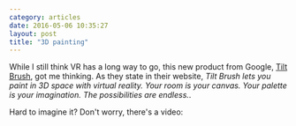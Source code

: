 ```yaml
---
category: articles
date: 2016-05-06 10:35:27
layout: post
title: "3D painting"
---
```


<p>While I still think VR has a long way to go, this new product from Google, <a href="http://www.tiltbrush.com/">Tilt Brush</a>, got me thinking. As they state in their website, <i>Tilt Brush lets you paint in 3D space with virtual reality. 
Your room is your canvas. Your palette is your imagination. The possibilities are endless.</i>.</p>

<p>Hard to imagine it? Don't worry, there's a video:</p>

<iframe title="3D painting" width="480" height="300" data-src="https://www.youtube.com/embed/TckqNdrdbgk" frameborder="0" allowfullscreen></iframe>

